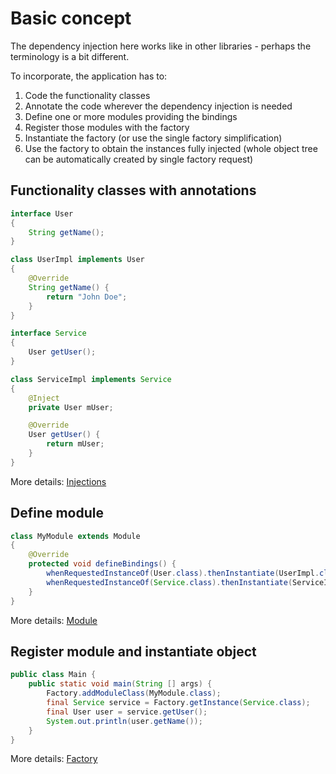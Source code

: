 # Basic concept

The dependency injection here works like in other libraries - perhaps the terminology is a bit different.

To incorporate, the application has to:

1. Code the functionality classes
2. Annotate the code wherever the dependency injection is needed
3. Define one or more modules providing the bindings
4. Register those modules with the factory
5. Instantiate the factory (or use the single factory simplification)
6. Use the factory to obtain the instances fully injected (whole object tree can be automatically created by single factory request)

## Functionality classes with annotations

```java
interface User
{
    String getName();
}

class UserImpl implements User
{
    @Override
    String getName() {
        return "John Doe";
    }
}

interface Service
{
    User getUser();
}

class ServiceImpl implements Service
{
    @Inject
    private User mUser;

    @Override
    User getUser() {
        return mUser;
    }
}
```

More details: [Injections](injections.md)

## Define module

```java
class MyModule extends Module
{
    @Override
    protected void defineBindings() {
        whenRequestedInstanceOf(User.class).thenInstantiate(UserImpl.class);
        whenRequestedInstanceOf(Service.class).thenInstantiate(ServiceImpl.class);
    }
}
```

More details: [Module](module.md)

## Register module and instantiate object

```java
public class Main {
    public static void main(String [] args) {
        Factory.addModuleClass(MyModule.class);
        final Service service = Factory.getInstance(Service.class);
        final User user = service.getUser();
        System.out.println(user.getName());
    }
}
```

More details: [Factory](factory.md)
